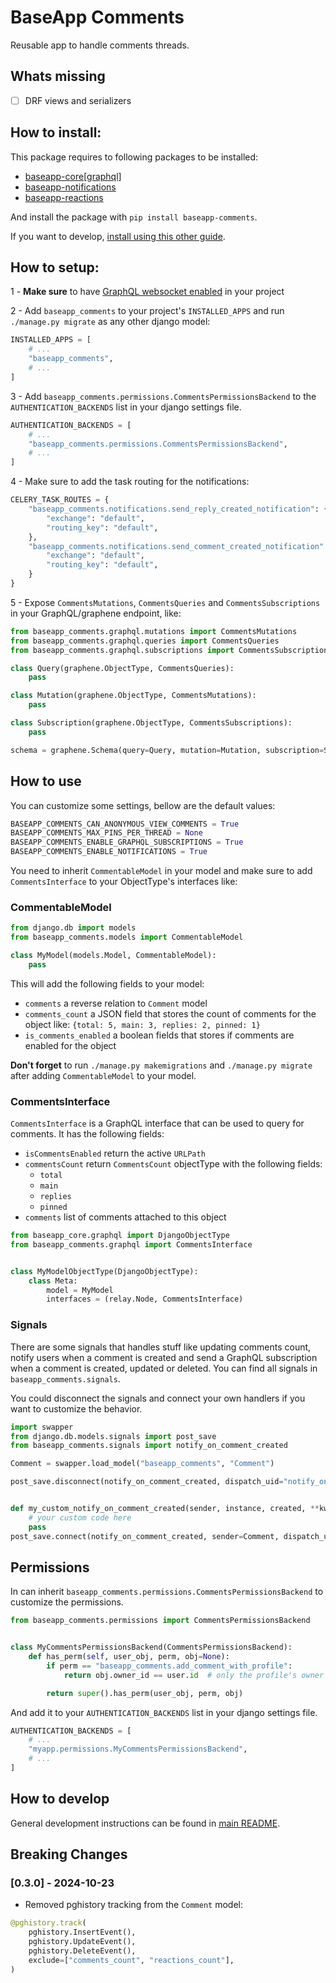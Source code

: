 # BaseApp Comments

Reusable app to handle comments threads.

## Whats missing

- [ ] DRF views and serializers

## How to install:

This package requires to following packages to be installed:

- [baseapp-core\[graphql\]](../baseapp-core/baseapp_core/graphql/README.md)
- [baseapp-notifications](../baseapp-notifications/README.md)
- [baseapp-reactions](../baseapp-reactions/README.md)

And install the package with `pip install baseapp-comments`.

If you want to develop, [install using this other guide](#how-to-develop).

## How to setup:

1 - **Make sure** to have [GraphQL websocket enabled](../baseapp-core/baseapp_core/graphql/README.md#enable-websockets) in your project

2 - Add `baseapp_comments` to your project's `INSTALLED_APPS` and run `./manage.py migrate` as any other django model:

```python
INSTALLED_APPS = [
    # ...
    "baseapp_comments",
    # ...
]
```

3 - Add `baseapp_comments.permissions.CommentsPermissionsBackend` to the `AUTHENTICATION_BACKENDS` list in your django settings file.

```python
AUTHENTICATION_BACKENDS = [
    # ...
    "baseapp_comments.permissions.CommentsPermissionsBackend",
    # ...
]
```

4 - Make sure to add the task routing for the notifications:

```python
CELERY_TASK_ROUTES = {
    "baseapp_comments.notifications.send_reply_created_notification": {
        "exchange": "default",
        "routing_key": "default",
    },
    "baseapp_comments.notifications.send_comment_created_notification": {
        "exchange": "default",
        "routing_key": "default",
    }
}
```

5 - Expose `CommentsMutations`, `CommentsQueries` and `CommentsSubscriptions` in your GraphQL/graphene endpoint, like:

```python
from baseapp_comments.graphql.mutations import CommentsMutations
from baseapp_comments.graphql.queries import CommentsQueries
from baseapp_comments.graphql.subscriptions import CommentsSubscriptions

class Query(graphene.ObjectType, CommentsQueries):
    pass

class Mutation(graphene.ObjectType, CommentsMutations):
    pass

class Subscription(graphene.ObjectType, CommentsSubscriptions):
    pass

schema = graphene.Schema(query=Query, mutation=Mutation, subscription=Subscription)
```

## How to use

You can customize some settings, bellow are the default values:

```python
BASEAPP_COMMENTS_CAN_ANONYMOUS_VIEW_COMMENTS = True
BASEAPP_COMMENTS_MAX_PINS_PER_THREAD = None
BASEAPP_COMMENTS_ENABLE_GRAPHQL_SUBSCRIPTIONS = True
BASEAPP_COMMENTS_ENABLE_NOTIFICATIONS = True
```

You need to inherit `CommentableModel` in your model and make sure to add `CommentsInterface` to your ObjectType's interfaces like:

### CommentableModel

```python
from django.db import models
from baseapp_comments.models import CommentableModel

class MyModel(models.Model, CommentableModel):
    pass
```

This will add the following fields to your model:

- `comments` a reverse relation to `Comment` model
- `comments_count` a JSON field that stores the count of comments for the object like: `{total: 5, main: 3, replies: 2, pinned: 1}`
- `is_comments_enabled` a boolean fields that stores if comments are enabled for the object

**Don't forget** to run `./manage.py makemigrations` and `./manage.py migrate` after adding `CommentableModel` to your model.

### CommentsInterface

`CommentsInterface` is a GraphQL interface that can be used to query for comments. It has the following fields:

- `isCommentsEnabled` return the active `URLPath`
- `commentsCount` return `CommentsCount` objectType with the following fields:
    - `total`
    - `main`
    - `replies`
    - `pinned`
- `comments` list of comments attached to this object

```python
from baseapp_core.graphql import DjangoObjectType
from baseapp_comments.graphql import CommentsInterface


class MyModelObjectType(DjangoObjectType):
    class Meta:
        model = MyModel
        interfaces = (relay.Node, CommentsInterface)

```

### Signals

There are some signals that handles stuff like updating comments count, notify users when a comment is created and send a GraphQL subscription when a comment is created, updated or deleted. You can find all signals in `baseapp_comments.signals`.

You could disconnect the signals and connect your own handlers if you want to customize the behavior.

```python
import swapper
from django.db.models.signals import post_save
from baseapp_comments.signals import notify_on_comment_created

Comment = swapper.load_model("baseapp_comments", "Comment")

post_save.disconnect(notify_on_comment_created, dispatch_uid="notify_on_comment_created")


def my_custom_notify_on_comment_created(sender, instance, created, **kwargs):
    # your custom code here
    pass
post_save.connect(notify_on_comment_created, sender=Comment, dispatch_uid="notify_on_comment_created")
```

## Permissions

In can inherit `baseapp_comments.permissions.CommentsPermissionsBackend` to customize the permissions.

```python
from baseapp_comments.permissions import CommentsPermissionsBackend


class MyCommentsPermissionsBackend(CommentsPermissionsBackend):
    def has_perm(self, user_obj, perm, obj=None):
        if perm == "baseapp_comments.add_comment_with_profile":
            return obj.owner_id == user.id  # only the profile's owner can use

        return super().has_perm(user_obj, perm, obj)
```

And add it to your `AUTHENTICATION_BACKENDS` list in your django settings file.

```python
AUTHENTICATION_BACKENDS = [
    # ...
    "myapp.permissions.MyCommentsPermissionsBackend",
    # ...
]

```

## How to develop

General development instructions can be found in [main README](..#how-to-develop).


## Breaking Changes
### [0.3.0] - 2024-10-23
- Removed pghistory tracking from the `Comment` model:

```python
@pghistory.track(
    pghistory.InsertEvent(),
    pghistory.UpdateEvent(),
    pghistory.DeleteEvent(),
    exclude=["comments_count", "reactions_count"],
)

```
